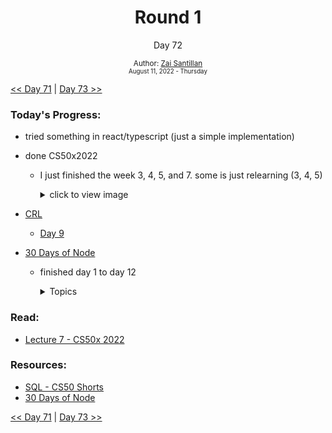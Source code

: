 <div align="center">
  <h1>Round 1</h1>
  <p>Day 72</p>
  <sub>
    Author: <a href="https://github.com/plskz" target="_blank">Zai Santillan</a>
    <br>
    <small>August 11, 2022 - Thursday</small>
  </sub>
</div>

[<< Day 71](day071.md) | [Day 73 >>](day073.md)

### Today's Progress:

- tried something in react/typescript (just a simple implementation)
- done CS50x2022

  - I just finished the week 3, 4, 5, and 7. some is just relearning (3, 4, 5)
    <details>
       <summary>click to view image</summary>

    ![image](https://user-images.githubusercontent.com/57343545/193433400-a6b800d3-3f24-4413-964c-75cd8d7bd325.png)
     </details>

- [CRL](https://github.com/plskx/CRL)
  - [Day 9](https://github.com/plskx/CRL/pull/9)
- [30 Days of Node](https://nodejsera.com/30-days-of-node.html)

  - finished day 1 to day 12
    <details>
      <summary>Topics</summary>

    ```
    Day 1 - All about Servers
    Day 2 - File System
    Day 3 - Regular expressions
    Day 4 - Console module
    Day 5 - All about errors
    Day 6 - Array methods
    Day 7 - All about NPM
    Day 8 - Publishing package on NPM
    Day 9 - Hashing and HMAC
    Day 10 - Encryption & Decryption
    Day 11 - Express Framework
    Day 12 - CRUD in MongoDB
    ```

    </details>

### Read:

- [Lecture 7 - CS50x 2022](https://cs50.harvard.edu/x/2022/notes/7/)

### Resources:

- [SQL - CS50 Shorts](https://youtu.be/AywtnUjQ6X4)
- [30 Days of Node](https://nodejsera.com/30-days-of-node.html)

[<< Day 71](day071.md) | [Day 73 >>](day073.md)
